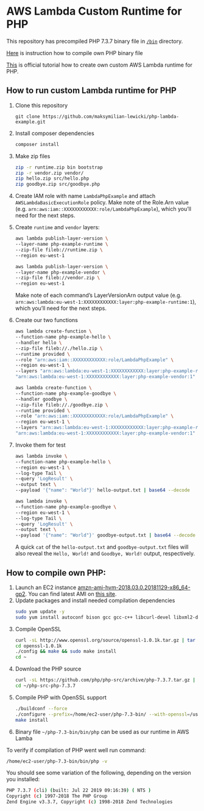 # AWS Lambda Custom Runtime for PHP
This repository has precompiled PHP 7.3.7 binary file in [`/bin`](https://github.com/maksymilian-lewicki/php-lambda-example/tree/master/bin) directory.

[Here](#how-to-compile-own-php) is instruction how to compile own PHP binary file

[This](https://aws.amazon.com/blogs/apn/aws-lambda-custom-runtime-for-php-a-practical-example/) is official tutorial how to create own custom AWS Lambda runtime for PHP.
## How to run custom Lambda runtime for PHP
1. Clone this repository 
	```
	git clone https://github.com/maksymilian-lewicki/php-lambda-example.git
	```
2. Install composer dependencies
	```bash
	composer install
	```
3. Make zip files
	```bash
	zip -r runtime.zip bin bootstrap
	zip -r vendor.zip vendor/
	zip hello.zip src/hello.php
	zip goodbye.zip src/goodbye.php
	```
4. Create IAM role with name `LambdaPhpExample` and attach `AWSLambdaBasicExecutionRole` policy. Make note of the Role.Arn value (e.g. `arn:aws:iam::XXXXXXXXXXXX:role/LambdaPhpExample`), which you’ll need for the next steps.
5. Create `runtime` and `vendor` layers:
	```bash
	aws lambda publish-layer-version \
	--layer-name php-example-runtime \
	--zip-file fileb://runtime.zip \
	--region eu-west-1
	```

	```bash
	aws lambda publish-layer-version \
	--layer-name php-example-vendor \
	--zip-file fileb://vendor.zip \
	--region eu-west-1
	```
	Make note of each command’s LayerVersionArn output value (e.g. `arn:aws:lambda:eu-west-1:XXXXXXXXXXXX:layer:php-example-runtime:1`), which you’ll need for the next steps.
6. Create our two functions
	```bash
	aws lambda create-function \
	--function-name php-example-hello \
	--handler hello \
	--zip-file fileb://./hello.zip \
	--runtime provided \
	--role "arn:aws:iam::XXXXXXXXXXXX:role/LambdaPhpExample" \
	--region eu-west-1 \
	--layers "arn:aws:lambda:eu-west-1:XXXXXXXXXXXX:layer:php-example-runtime:1" \
	"arn:aws:lambda:eu-west-1:XXXXXXXXXXXX:layer:php-example-vendor:1"
	```

	```bash
	aws lambda create-function \
	--function-name php-example-goodbye \
	--handler goodbye \
	--zip-file fileb://./goodbye.zip \
	--runtime provided \
	--role "arn:aws:iam::XXXXXXXXXXXX:role/LambdaPhpExample" \
	--region eu-west-1 \
	--layers "arn:aws:lambda:eu-west-1:XXXXXXXXXXXX:layer:php-example-runtime:1" \
	"arn:aws:lambda:eu-west-1:XXXXXXXXXXXX:layer:php-example-vendor:1"
	```
7. Invoke them for test
	```bash
	aws lambda invoke \
	--function-name php-example-hello \
	--region eu-west-1 \
	--log-type Tail \
	--query 'LogResult' \
	--output text \
	--payload '{"name": "World"}' hello-output.txt | base64 --decode
	```

	```bash
	aws lambda invoke \
	--function-name php-example-goodbye \
	--region eu-west-1 \
	--log-type Tail \
	--query 'LogResult' \
	--output text \
	--payload '{"name": "World"}' goodbye-output.txt | base64 --decode
	```
	A quick `cat` of the `hello-output.txt` and `goodbye-output.txt` files will also reveal the `Hello, World!` and `Goodbye, World!` output, respectively.
## How to compile own PHP:
1. Launch an EC2 instance [amzn-ami-hvm-2018.03.0.20181129-x86_64-gp2](https://console.aws.amazon.com/ec2/v2/home#Images:visibility=public-images;search=amzn-ami-hvm-2018.03.0.20181129-x86_64-gp2). You can find latest AMI on [this site](https://docs.aws.amazon.com/lambda/latest/dg/lambda-runtimes.html).
2. Update packages and install needed compilation dependencies
	```bash
	sudo yum update -y
	sudo yum install autoconf bison gcc gcc-c++ libcurl-devel libxml2-devel -y
	```
3. Compile OpenSSL
	```bash
	curl -sL http://www.openssl.org/source/openssl-1.0.1k.tar.gz | tar -xvz
	cd openssl-1.0.1k
	./config && make && sudo make install
	cd ~
	```
4. Download the PHP source
	```bash
	curl -sL https://github.com/php/php-src/archive/php-7.3.7.tar.gz | tar -xvz
	cd ~/php-src-php-7.3.7
	```
5. Compile PHP with OpenSSL support
	```bash
	./buildconf --force
	./configure --prefix=/home/ec2-user/php-7.3-bin/ --with-openssl=/usr/local/ssl --with-curl --with-zlib
	make install
	```
6. Binary file `~/php-7.3-bin/bin/php` can be used as our runtime in AWS Lamba

To verify if compilation of PHP went well run command:
```bash
/home/ec2-user/php-7.3-bin/bin/php -v
```
You should see some variation of the following, depending on the version you installed:
```bash
PHP 7.3.7 (cli) (built: Jul 22 2019 09:16:39) ( NTS )
Copyright (c) 1997-2018 The PHP Group
Zend Engine v3.3.7, Copyright (c) 1998-2018 Zend Technologies
```
